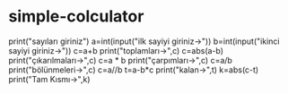 # simple-colculator
print("sayıları giriniz")
a=int(input("ilk sayiyi giriniz->"))
b=int(input("ikinci sayiyi giriniz->"))
c=a+b
print("toplamları->",c)
c=abs(a-b)
print("çıkarılmaları->",c)
c=a * b
print("çarpımları->",c)
c=a/b
print("bölünmeleri->",c)
c=a//b
t=a-b*c
print("kalan->",t)
k=abs(c-t)
print("Tam Kısmı->",k)
